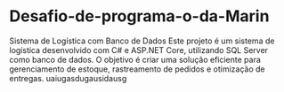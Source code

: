 # Desafio-de-programa-o-da-Marin
Sistema de Logística com Banco de Dados Este projeto é um sistema de logística desenvolvido com C# e ASP.NET Core, utilizando SQL Server como banco de dados. O objetivo é criar uma solução eficiente para gerenciamento de estoque, rastreamento de pedidos e otimização de entregas. uaiugasdugausidausg
